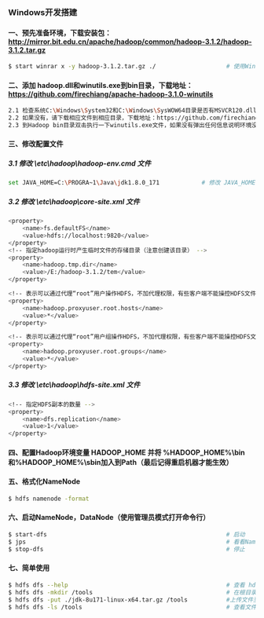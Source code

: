 ### Windows开发搭建
#### 一、预先准备环境，下载安装包：http://mirror.bit.edu.cn/apache/hadoop/common/hadoop-3.1.2/hadoop-3.1.2.tar.gz
```bash
$ start winrar x -y hadoop-3.1.2.tar.gz ./                    # 使用Winrar将文件解压到当前目录（用管理员身份打开命令行）
```

#### 二、添加 hadoop.dll和winutils.exe到bin目录，下载地址：https://github.com/firechiang/apache-hadoop-3.1.0-winutils
```bash
2.1 检查系统C:\Windows\System32和C:\Windows\SysWOW64目录是否有MSVCR120.dll文件
2.2 如果没有，请下载相应文件到相应目录，下载地址：https://github.com/firechiang/hadoop-test/blob/master/hdfs/msvcr120dll
2.3 到Hadoop bin目录双击执行一下winutils.exe文件，如果没有弹出任何信息说明环境没有问题，如果有弹出信息，请看具体是缺少什么文件
```

#### 三、修改配置文件

##### 3.1 修改 \etc\hadoop\hadoop-env.cmd 文件
```bash
set JAVA_HOME=C:\PROGRA~1\Java\jdk1.8.0_171            # 修改 JAVA_HOME（(如果路径中有"Program Files"，则将Program Files改为 PROGRA~1）
```

##### 3.2 修改 \etc\hadoop\core-site.xml 文件
```bash
<property>
    <name>fs.defaultFS</name>
    <value>hdfs://localhost:9820</value>
</property>
<!-- 指定hadoop运行时产生临时文件的存储目录（注意创建该目录） -->
<property>
    <name>hadoop.tmp.dir</name>
    <value>/E:/hadoop-3.1.2/tem</value>                                            
</property>

<!-- 表示可以通过代理“root”用户操作HDFS，不加代理权限，有些客户端不能操控HDFS文件（比如：Hive hiveserver2服务或浏览器）（下面的root指的是用户，可以改） -->
<property>
    <name>hadoop.proxyuser.root.hosts</name>
    <value>*</value>
</property>

<!-- 表示可以通过代理“root”用户组操作HDFS，不加代理权限，有些客户端不能操控HDFS文件（比如：Hive hiveserver2服务或浏览器）（下面的root指的是用户，可以改） -->
<property>
    <name>hadoop.proxyuser.root.groups</name>
    <value>*</value>
</property>
```

##### 3.3 修改 \etc\hadoop\hdfs-site.xml 文件
```bash
<!-- 指定HDFS副本的数量 -->
<property>
    <name>dfs.replication</name>
    <value>1</value>
</property>
```

#### 四、配置Hadoop环境变量 HADOOP_HOME 并将 %HADOOP_HOME%\bin和%HADOOP_HOME%\sbin加入到Path（最后记得重启机器才能生效）


#### 五、格式化NameNode
```bash
$ hdfs namenode -format
```

#### 六、启动NameNode，DataNode（使用管理员模式打开命令行）
```bash
$ start-dfs                                                   # 启动
$ jps                                                         # 看看NameNode，DataNode进程是否启动
$ stop-dfs                                                    # 停止
```

#### 七、简单使用

```bash
$ hdfs dfs --help                                             # 查看 hdfs dfs 命令基础使用
$ hdfs dfs -mkdir /tools                                      # 在根目录下创建 tools 目录
$ hdfs dfs -put ./jdk-8u171-linux-x64.tar.gz /tools           #上传文件至HDFS /tools目录
$ hdfs dfs -ls /tools                                         # 查看文件是否存在
```
